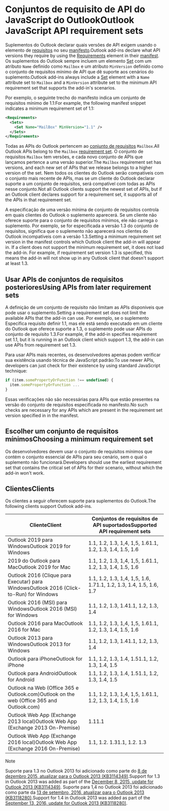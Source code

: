 # <a name="outlook-javascript-api-requirement-sets"></a><span data-ttu-id="2b4a8-101">Conjuntos de requisito de API do JavaScript do Outlook</span><span class="sxs-lookup"><span data-stu-id="2b4a8-101">Outlook JavaScript API requirement sets</span></span>

<span data-ttu-id="2b4a8-102">Suplementos do Outlook declarar quais versões de API exigem usando o elemento de [requisitos](/javascript/office/manifest/requirements) no seu [manifesto](https://docs.microsoft.com/office/dev/add-ins/develop/add-in-manifests).</span><span class="sxs-lookup"><span data-stu-id="2b4a8-102">Outlook add-ins declare what API versions they require by using the [Requirements](/javascript/office/manifest/requirements) element in their [manifest](https://docs.microsoft.com/office/dev/add-ins/develop/add-in-manifests).</span></span> <span data-ttu-id="2b4a8-103">Os suplementos do Outlook sempre incluem um elemento [Set](/javascript/office/manifest/set) com um atributo `Name` definido como `Mailbox` e um atributo `MinVersion` definido como o conjunto de requisitos mínimo de API que dê suporte aos cenários do suplemento.</span><span class="sxs-lookup"><span data-stu-id="2b4a8-103">Outlook add-ins always include a [Set](/javascript/office/manifest/set) element with a `Name` attribute set to `Mailbox` and a `MinVersion` attribute set to the minimum API requirement set that supports the add-in's scenarios.</span></span>

<span data-ttu-id="2b4a8-104">Por exemplo, o seguinte trecho do manifesto indica um conjunto de requisitos mínimo de 1.1:</span><span class="sxs-lookup"><span data-stu-id="2b4a8-104">For example, the following manifest snippet indicates a minimum requirement set of 1.1:</span></span>

```xml
<Requirements>
  <Sets>
    <Set Name="MailBox" MinVersion="1.1" />
  </Sets>
</Requirements>
```

<span data-ttu-id="2b4a8-105">Todas as APIs do Outlook pertencem ao [conjunto de requisitos](https://docs.microsoft.com/office/dev/add-ins/develop/specify-office-hosts-and-api-requirements) `Mailbox`.</span><span class="sxs-lookup"><span data-stu-id="2b4a8-105">All Outlook APIs belong to the `Mailbox` [requirement set](https://docs.microsoft.com/office/dev/add-ins/develop/specify-office-hosts-and-api-requirements).</span></span> <span data-ttu-id="2b4a8-106">O conjunto de requisitos `Mailbox` tem versões, e cada novo conjunto de APIs que lançamos pertence a uma versão superior.</span><span class="sxs-lookup"><span data-stu-id="2b4a8-106">The `Mailbox` requirement set has versions, and each new set of APIs that we release belongs to a higher version of the set.</span></span> <span data-ttu-id="2b4a8-107">Nem todos os clientes do Outlook serão compatíveis com o conjunto mais recente de APIs, mas se um cliente do Outlook declarar suporte a um conjunto de requisitos, será compatível com todas as APIs nesse conjunto.</span><span class="sxs-lookup"><span data-stu-id="2b4a8-107">Not all Outlook clients support the newest set of APIs, but if an Outlook client declares support for a requirement set, it supports all of the APIs in that requirement set.</span></span>

<span data-ttu-id="2b4a8-p103">A especificação de uma versão mínima de conjunto de requisitos controla em quais clientes do Outlook o suplemento aparecerá. Se um cliente não oferece suporte para o conjunto de requisitos mínimos, ele não carrega o suplemento. Por exemplo, se for especificada a versão 1.3 do conjunto de requisitos, significa que o suplemento não aparecerá nos clientes do Outlook incompatíveis com a versão 1.3.</span><span class="sxs-lookup"><span data-stu-id="2b4a8-p103">Setting a minimum requirement set version in the manifest controls which Outlook client the add-in will appear in. If a client does not support the minimum requirement set, it does not load the add-in. For example, if requirement set version 1.3 is specified, this means the add-in will not show up in any Outlook client that doesn't support at least 1.3.</span></span>

## <a name="using-apis-from-later-requirement-sets"></a><span data-ttu-id="2b4a8-111">Usar APIs de conjuntos de requisitos posteriores</span><span class="sxs-lookup"><span data-stu-id="2b4a8-111">Using APIs from later requirement sets</span></span>

<span data-ttu-id="2b4a8-112">A definição de um conjunto de requisito não limitam as APIs disponíveis que pode usar o suplemento.</span><span class="sxs-lookup"><span data-stu-id="2b4a8-112">Setting a requirement set does not limit the available APIs that the add-in can use.</span></span> <span data-ttu-id="2b4a8-113">Por exemplo, se o suplemento Especifica requisito definir 1.1, mas ele está sendo executado em um cliente do Outlook que oferece suporte a 1.3, o suplemento pode usar APIs do conjunto de requisito 1.3.</span><span class="sxs-lookup"><span data-stu-id="2b4a8-113">For example, if the add-in specifies requirement set 1.1, but it is running in an Outlook client which support 1.3, the add-in can use APIs from requirement set 1.3.</span></span>

<span data-ttu-id="2b4a8-114">Para usar APIs mais recentes, os desenvolvedores apenas podem verificar sua existência usando técnica de JavaScript padrão:</span><span class="sxs-lookup"><span data-stu-id="2b4a8-114">To use newer APIs, developers can just check for their existence by using standard JavaScript technique:</span></span>

```js
if (item.somePropertyOrFunction !== undefined) {
  item.somePropertyOrFunction ...
}
```

<span data-ttu-id="2b4a8-115">Essas verificações não são necessárias para APIs que estão presentes na versão do conjunto de requisitos especificada no manifesto.</span><span class="sxs-lookup"><span data-stu-id="2b4a8-115">No such checks are necessary for any APIs which are present in the requirement set version specified in in the manifest.</span></span>

## <a name="choosing-a-minimum-requirement-set"></a><span data-ttu-id="2b4a8-116">Escolher um conjunto de requisitos mínimos</span><span class="sxs-lookup"><span data-stu-id="2b4a8-116">Choosing a minimum requirement set</span></span>

<span data-ttu-id="2b4a8-117">Os desenvolvedores devem usar o conjunto de requisitos mínimos que contém o conjunto essencial de APIs para seu cenário, sem o qual o suplemento não funcionará.</span><span class="sxs-lookup"><span data-stu-id="2b4a8-117">Developers should use the earliest requirement set that contains the critical set of APIs for their scenario, without which the add-in won't work.</span></span>

## <a name="clients"></a><span data-ttu-id="2b4a8-118">Clientes</span><span class="sxs-lookup"><span data-stu-id="2b4a8-118">Clients</span></span>

<span data-ttu-id="2b4a8-119">Os clientes a seguir oferecem suporte para suplementos do Outlook.</span><span class="sxs-lookup"><span data-stu-id="2b4a8-119">The following clients support Outlook add-ins.</span></span>

| <span data-ttu-id="2b4a8-120">Cliente</span><span class="sxs-lookup"><span data-stu-id="2b4a8-120">Client</span></span> | <span data-ttu-id="2b4a8-121">Conjuntos de requisitos de API suportados</span><span class="sxs-lookup"><span data-stu-id="2b4a8-121">Supported API requirement sets</span></span> |
| --- | --- |
| <span data-ttu-id="2b4a8-122">Outlook 2019 para Windows</span><span class="sxs-lookup"><span data-stu-id="2b4a8-122">Outlook 2019 for Windows</span></span> | <span data-ttu-id="2b4a8-123">1.1, 1.2, 1.3, 1,4, 1,5, 1.6</span><span class="sxs-lookup"><span data-stu-id="2b4a8-123">1.1, 1.2, 1.3, 1.4, 1.5, 1.6</span></span> |
| <span data-ttu-id="2b4a8-124">2019 do Outlook para Mac</span><span class="sxs-lookup"><span data-stu-id="2b4a8-124">Outlook 2019 for Mac</span></span> | <span data-ttu-id="2b4a8-125">1.1, 1.2, 1.3, 1,4, 1,5, 1.6</span><span class="sxs-lookup"><span data-stu-id="2b4a8-125">1.1, 1.2, 1.3, 1.4, 1.5, 1.6</span></span> |
| <span data-ttu-id="2b4a8-126">Outlook 2016 (Clique para Executar) para Windows</span><span class="sxs-lookup"><span data-stu-id="2b4a8-126">Outlook 2016 (Click-to-Run) for Windows</span></span> | <span data-ttu-id="2b4a8-127">1.1, 1.2, 1.3, 1,4, 1,5, 1.6, 1.7</span><span class="sxs-lookup"><span data-stu-id="2b4a8-127">1.1, 1.2, 1.3, 1.4, 1.5, 1.6, 1.7</span></span> |
| <span data-ttu-id="2b4a8-128">Outlook 2016 (MSI) para Windows</span><span class="sxs-lookup"><span data-stu-id="2b4a8-128">Outlook 2016 (MSI) for Windows</span></span> | <span data-ttu-id="2b4a8-129">1.1, 1.2, 1.3, 1.4</span><span class="sxs-lookup"><span data-stu-id="2b4a8-129">1.1, 1.2, 1.3, 1.4</span></span> |
| <span data-ttu-id="2b4a8-130">Outlook 2016 para Mac</span><span class="sxs-lookup"><span data-stu-id="2b4a8-130">Outlook 2016 for Mac</span></span> | <span data-ttu-id="2b4a8-131">1.1, 1.2, 1.3, 1,4, 1,5, 1.6</span><span class="sxs-lookup"><span data-stu-id="2b4a8-131">1.1, 1.2, 1.3, 1.4, 1.5, 1.6</span></span> |
| <span data-ttu-id="2b4a8-132">Outlook 2013 para Windows</span><span class="sxs-lookup"><span data-stu-id="2b4a8-132">Outlook 2013 for Windows</span></span> | <span data-ttu-id="2b4a8-133">1.1, 1.2, 1.3, 1.4</span><span class="sxs-lookup"><span data-stu-id="2b4a8-133">1.1, 1.2, 1.3, 1.4</span></span> |
| <span data-ttu-id="2b4a8-134">Outlook para iPhone</span><span class="sxs-lookup"><span data-stu-id="2b4a8-134">Outlook for iPhone</span></span> | <span data-ttu-id="2b4a8-135">1.1, 1.2, 1.3, 1.4, 1.5</span><span class="sxs-lookup"><span data-stu-id="2b4a8-135">1.1, 1.2, 1.3, 1.4, 1.5</span></span> |
| <span data-ttu-id="2b4a8-136">Outlook para Android</span><span class="sxs-lookup"><span data-stu-id="2b4a8-136">Outlook for Android</span></span> | <span data-ttu-id="2b4a8-137">1.1, 1.2, 1.3, 1.4, 1.5</span><span class="sxs-lookup"><span data-stu-id="2b4a8-137">1.1, 1.2, 1.3, 1.4, 1.5</span></span> |
| <span data-ttu-id="2b4a8-138">Outlook na Web (Office 365 e Outlook.com)</span><span class="sxs-lookup"><span data-stu-id="2b4a8-138">Outlook on the web (Office 365 and Outlook.com)</span></span> | <span data-ttu-id="2b4a8-139">1.1, 1.2, 1.3, 1,4, 1,5, 1.6</span><span class="sxs-lookup"><span data-stu-id="2b4a8-139">1.1, 1.2, 1.3, 1.4, 1.5, 1.6</span></span> |
| <span data-ttu-id="2b4a8-140">Outlook Web App (Exchange 2013 local)</span><span class="sxs-lookup"><span data-stu-id="2b4a8-140">Outlook Web App (Exchange 2013 On-Premise)</span></span> | <span data-ttu-id="2b4a8-141">1.1</span><span class="sxs-lookup"><span data-stu-id="2b4a8-141">1.1</span></span> |
| <span data-ttu-id="2b4a8-142">Outlook Web App (Exchange 2016 local)</span><span class="sxs-lookup"><span data-stu-id="2b4a8-142">Outlook Web App (Exchange 2016 On-Premise)</span></span> | <span data-ttu-id="2b4a8-p105">1.1, 1.2. 1.3</span><span class="sxs-lookup"><span data-stu-id="2b4a8-p105">1.1, 1.2. 1.3</span></span> |

> [!NOTE]
> <span data-ttu-id="2b4a8-145">Suporte para 1.3 no Outlook 2013 foi adicionado como parte do [8 de dezembro 2015, atualizar para o Outlook 2013 (KB3114349)](https://support.microsoft.com/kb/3114349).</span><span class="sxs-lookup"><span data-stu-id="2b4a8-145">Support for 1.3 in Outlook 2013 was added as part of the [December 8, 2015, update for Outlook 2013 (KB3114349)](https://support.microsoft.com/kb/3114349).</span></span> <span data-ttu-id="2b4a8-146">Suporte para 1,4 no Outlook 2013 foi adicionado como parte da [13 de setembro, 2016, atualizar para o Outlook 2013 (KB3118280)](https://support.microsoft.com/help/3118280).</span><span class="sxs-lookup"><span data-stu-id="2b4a8-146">Support for 1.4 in Outlook 2013 was added as part of the [September 13, 2016, update for Outlook 2013 (KB3118280)](https://support.microsoft.com/help/3118280).</span></span>
